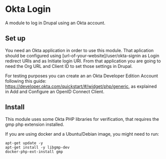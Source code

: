 # Okta Login
A module to log in Drupal using an Okta account.

## Set up
You need an Okta application in order to use this module. That aplication should be configured using [url-of-your-website]/user/okta-signin as Login redirect URIs and as Initiate login URI. From that application you are going to need the Org URL and Client ID to set those settings in Drupal.

For testing purposes you can create an an Okta Developer Edition Account following this guide: https://developer.okta.com/quickstart/#/widget/php/generic, as explained in Add and Configure an OpenID Connect Client.

## Install
This module uses some Okta PHP libraries for verification, that requires the gmp php extension installed.

If you are using docker and a Ubuntu/Debian image, you might need to run:
```
apt-get update -y
apt-get install -y libgmp-dev
docker-php-ext-install gmp
```
